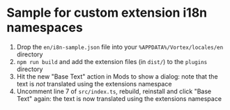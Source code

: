 # Sample for custom extension i18n namespaces

1. Drop the `en/i8n-sample.json` file into your `%APPDATA%/Vortex/locales/en` directory
1. `npm run build` and add the extension files (in `dist/`) to the `plugins` directory
1. Hit the new "Base Text" action in Mods to show a dialog: note that the text is *not* translated using the extensions namespace
1. Uncomment line 7 of `src/index.ts`, rebuild, reinstall and click "Base Text" again: the text is now translated using the extensions namespace